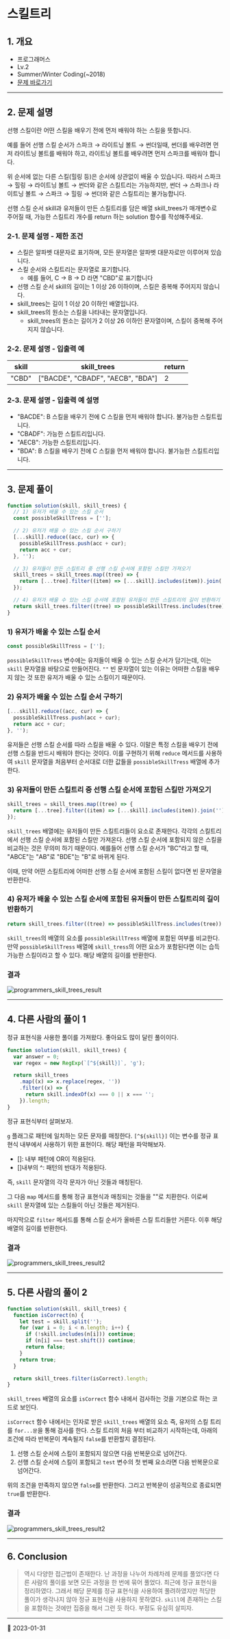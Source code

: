 # 스킬트리

## 1. 개요

- 프로그래머스
- Lv.2
- Summer/Winter Coding(~2018)
- [문제 바로가기](https://school.programmers.co.kr/learn/courses/30/lessons/49993#fnref1)

---

## 2. 문제 설명

선행 스킬이란 어떤 스킬을 배우기 전에 먼저 배워야 하는 스킬을 뜻합니다.

예를 들어 선행 스킬 순서가 스파크 → 라이트닝 볼트 → 썬더일때, 썬더를 배우려면 먼저 라이트닝 볼트를 배워야 하고, 라이트닝 볼트를 배우려면 먼저 스파크를 배워야 합니다.

위 순서에 없는 다른 스킬(힐링 등)은 순서에 상관없이 배울 수 있습니다. 따라서 스파크 → 힐링 → 라이트닝 볼트 → 썬더와 같은 스킬트리는 가능하지만, 썬더 → 스파크나 라이트닝 볼트 → 스파크 → 힐링 → 썬더와 같은 스킬트리는 불가능합니다.

선행 스킬 순서 skill과 유저들이 만든 스킬트리를 담은 배열 skill_trees가 매개변수로 주어질 때, 가능한 스킬트리 개수를 return 하는 solution 함수를 작성해주세요.

### 2-1. 문제 설명 - 제한 조건

- 스킬은 알파벳 대문자로 표기하며, 모든 문자열은 알파벳 대문자로만 이루어져 있습니다.
- 스킬 순서와 스킬트리는 문자열로 표기합니다.
  - 예를 들어, C → B → D 라면 "CBD"로 표기합니다
- 선행 스킬 순서 skill의 길이는 1 이상 26 이하이며, 스킬은 중복해 주어지지 않습니다.
- skill_trees는 길이 1 이상 20 이하인 배열입니다.
- skill_trees의 원소는 스킬을 나타내는 문자열입니다.
  - skill_trees의 원소는 길이가 2 이상 26 이하인 문자열이며, 스킬이 중복해 주어지지 않습니다.

### 2-2. 문제 설명 - 입출력 예

| skill | skill_trees                       | return |
| ----- | --------------------------------- | ------ |
| "CBD" | ["BACDE", "CBADF", "AECB", "BDA"] | 2      |

### 2-3. 문제 설명 - 입출력 예 설명

- "BACDE": B 스킬을 배우기 전에 C 스킬을 먼저 배워야 합니다. 불가능한 스킬트립니다.
- "CBADF": 가능한 스킬트리입니다.
- "AECB": 가능한 스킬트리입니다.
- "BDA": B 스킬을 배우기 전에 C 스킬을 먼저 배워야 합니다. 불가능한 스킬트리입니다.

---

## 3. 문제 풀이

```javascript
function solution(skill, skill_trees) {
  // 1) 유저가 배울 수 있는 스킬 순서
  const possibleSkillTress = [''];

  // 2) 유저가 배울 수 있는 스킬 순서 구하기
  [...skill].reduce((acc, cur) => {
    possibleSkillTress.push(acc + cur);
    return acc + cur;
  }, '');

  // 3) 유저들이 만든 스킬트리 중 선행 스킬 순서에 포함된 스킬만 가져오기
  skill_trees = skill_trees.map((tree) => {
    return [...tree].filter((item) => [...skill].includes(item)).join('');
  });

  // 4) 유저가 배울 수 있는 스킬 순서에 포함된 유저들이 만든 스킬트리의 길이 반환하기
  return skill_trees.filter((tree) => possibleSkillTress.includes(tree)).length;
}
```

### 1) 유저가 배울 수 있는 스킬 순서

```javascript
const possibleSkillTress = [''];
```

`possibleSkillTress` 변수에는 유저들이 배울 수 있는 스킬 순서가 담기는데, 이는 `skill` 문자열을 바탕으로 만들어진다. `""` 빈 문자열이 있는 이유는 어떠한 스킬을 배우지 않는 것 또한 유저가 배울 수 있는 스킬이기 때문이다.

### 2) 유저가 배울 수 있는 스킬 순서 구하기

```javascript
[...skill].reduce((acc, cur) => {
  possibleSkillTress.push(acc + cur);
  return acc + cur;
}, '');
```

유저들은 선행 스킬 순서를 따라 스킬을 배울 수 있다. 이말은 특정 스킬을 배우기 전에 선행 스킬을 반드시 배워야 한다는 것이다. 이를 구현하기 위해 `reduce` 메서드를 사용하여 `skill` 문자열을 처음부터 순서대로 더한 값들을 `possibleSkillTress` 배열에 추가한다.

### 3) 유저들이 만든 스킬트리 중 선행 스킬 순서에 포함된 스킬만 가져오기

```javascript
skill_trees = skill_trees.map((tree) => {
  return [...tree].filter((item) => [...skill].includes(item)).join('');
});
```

`skill_trees` 배열에는 유저들이 만든 스킬트리들이 요소로 존재한다. 각각의 스킬트리에서 선행 스킬 순서에 포함된 스킬만 가져온다. 선행 스킬 순서에 포함되지 않은 스킬을 비교하는 것은 무의미 하기 때문이다. 예를들어 선행 스킬 순서가 "BC"라고 할 때, "ABCE"는 "AB"로 "BDE"는 "B"로 바뀌게 된다.

이때, 만약 어떤 스킬트리에 어떠한 선행 스킬 순서에 포함된 스킬이 없다면 빈 문자열을 반환한다.

### 4) 유저가 배울 수 있는 스킬 순서에 포함된 유저들이 만든 스킬트리의 길이 반환하기

```javascript
return skill_trees.filter((tree) => possibleSkillTress.includes(tree)).length;
```

`skill_trees`의 배열의 요소를 `possibleSkillTress` 배열에 포함된 여부를 비교한다. 만약 `possibleSkillTress` 배열에 `skill_tress`의 어떤 요소가 포함된다면 이는 습득 가능한 스킬이라고 할 수 있다. 해당 배열의 길이를 반환한다.

### 결과

![programmers_skill_trees_result](/image/CodingTest/programmers_skill_trees/programmers_skill_trees_result.png)

---

## 4. 다른 사람의 풀이 1

정규 표현식을 사용한 풀이를 가져왔다. 좋아요도 많이 달린 풀이이다.

```javascript
function solution(skill, skill_trees) {
  var answer = 0;
  var regex = new RegExp(`[^${skill}]`, 'g');

  return skill_trees
    .map((x) => x.replace(regex, ''))
    .filter((x) => {
      return skill.indexOf(x) === 0 || x === '';
    }).length;
}
```

정규 표현식부터 살펴보자.

`g` 플래그로 패턴에 일치하는 모든 문자를 매칭한다. `[^${skill}]` 이는 변수를 정규 표현식 내부에서 사용하기 위한 표현이다. 해당 패턴을 파악해보자.

- []: 내부 패턴에 OR이 적용된다.
- []내부의 ^: 패턴의 반대가 적용된다.

즉, `skill` 문자열의 각각 문자가 아닌 것들과 매칭된다.

그 다음 `map` 메서드를 통해 정규 표현식과 매칭되는 것들을 ""로 치환한다. 이로써 `skill` 문자열에 있는 스킬들이 아닌 것들은 제거된다.

마지막으로 `filter` 메서드를 통해 스킬 순서가 올바른 스킬 트리들만 거른다. 이후 해당 배열의 길이를 반환한다.

### 결과

![programmers_skill_trees_result2](/image/CodingTest/programmers_skill_trees/programmers_skill_trees_result2.png)

---

## 5. 다른 사람의 풀이 2

```javascript
function solution(skill, skill_trees) {
  function isCorrect(n) {
    let test = skill.split('');
    for (var i = 0; i < n.length; i++) {
      if (!skill.includes(n[i])) continue;
      if (n[i] === test.shift()) continue;
      return false;
    }
    return true;
  }

  return skill_trees.filter(isCorrect).length;
}
```

`skill_trees` 배열의 요소를 `isCorrect` 함수 내에서 검사하는 것을 기본으로 하는 코드로 보인다.

`isCorrect` 함수 내에서는 인자로 받은 `skill_trees` 배열의 요소 즉, 유저의 스킬 트리를 `for...문`을 통해 검사를 한다. 스킬 트리의 처음 부터 비교하기 시작하는데, 아래의 조건에 따라 반복문이 계속될지 `false`를 반환할지 결정된다.

1. 선행 스킬 순서에 스킬이 포함되지 않으면 다음 반복문으로 넘어간다.
2. 선행 스킬 순서에 스킬이 포함되고 `test` 변수의 첫 번째 요소라면 다음 반복문으로 넘어간다.

위의 조건을 만족하지 않으면 `false`를 반환한다. 그리고 반복문이 성공적으로 종료되면 `true`를 반환한다.

### 결과

![programmers_skill_trees_result2](/image/CodingTest/programmers_skill_trees/programmers_skill_trees_result3.png)

---

## 6. Conclusion

> 역시 다양한 접근법이 존재한다. 난 과정을 나누어 차례차례 문제를 풀었다면 다른 사람의 풀이를 보면 모든 과정을 한 번에 묶어 풀었다. 최근에 정규 표현식을 정리하였다. 그래서 해당 문제를 정규 표현식을 사용하여 풀려하였지만 적당한 풀이가 생각나지 않아 정규 표현식을 사용하지 못하였다. `skill`에 존재하는 스킬을 포함하는 것에만 집중을 해서 그런 듯 하다. 부정도 유심히 살피자.

---

📅 2023-01-31
